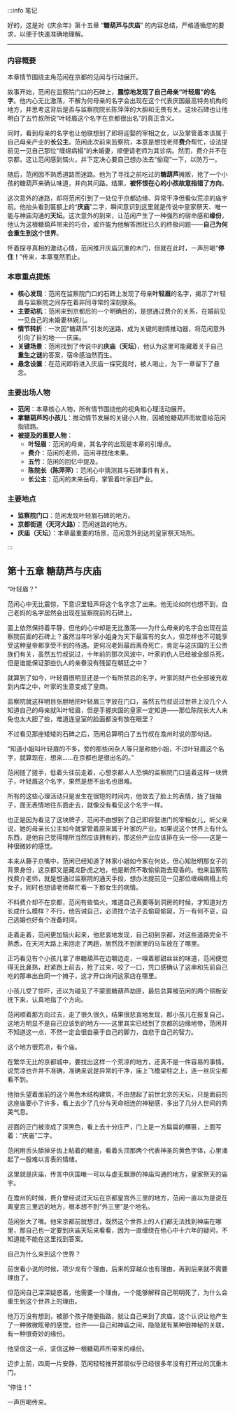 :::info 笔记

好的，这是对《庆余年》第十五章 “**糖葫芦与庆庙**” 的内容总结，严格遵循您的要求，以便于快速准确地理解。

---

### **内容概要**

本章情节围绕主角范闲在京都的见闻与行动展开。

故事开始，范闲在监察院门口的石碑上，**震惊地发现了自己母亲“叶轻眉”的名字**。他内心无比激荡，不解为何母亲的名字会出现在这个代表庆国最高特务机构的地方，并思考这背后是否与监察院院长陈萍萍的大胆和无畏有关。这块石碑也让他明白了五竹叔所说“叶轻眉这个名字在京都很出名”的真正含义。

同时，看到母亲的名字也让他联想到了即将迎娶的宰相之女，以及掌管着本该属于自己母亲产业的**长公主**。范闲此次前来监察院，本意是想找老师**费介**帮忙，设法提前见一见自己那位“缠绵病榻”的未婚妻，顺便请老师为其诊病。然而，费介并不在京都，这让范闲感到恼火，并下定决心要自己想办法去“偷窥”一下，以防万一。

随后，范闲因不熟悉道路而迷路。他为了寻找之前吃过的**糖葫芦**摊贩，抢了一个小孩的糖葫芦来确认味道，并向其问路。结果，**被怀恨在心的小孩故意指错了方向**。

这次意外的迷路，却将范闲引到了一处位于京都边缘、异常干净但看似荒凉的庙宇前。他抬头看到匾额上的“**庆庙**”二字，瞬间意识到这里就是传说中皇家祭天、唯一能与神庙沟通的**天坛**。这次意外的到来，让范闲产生了一种强烈的宿命感和**缘份**，他认为这根糖葫芦带来的巧合，或许能为他解答困扰已久的终极问题——**自己为何会重生到这个世界**。

怀着探寻真相的激动心情，范闲推开庆庙沉重的木门，但就在此时，一声厉喝“**停住！**”传来，本章戛然而止。

### **本章重点提炼**

*   **核心发现**：范闲在监察院门口的石碑上发现了母亲**叶轻眉**的名字，揭示了叶轻眉与监察院之间存在着非同寻常的深刻联系。
*   **主要动机**：范闲来到京都后的一个明确目的，是想通过费介的关系，在婚前见一见自己的未婚妻林婉儿。
*   **情节转折**：一次因“糖葫芦”引发的迷路，成为关键的剧情推动器，将范闲意外引向了目的地——庆庙。
*   **关键场景**：范闲找到了传说中的**庆庙（天坛）**，他认为这里可能藏着关于自己**重生之谜**的答案，宿命感油然而生。
*   **悬念设置**：在范闲即将进入庆庙一探究竟时，被人喝止，为下一章留下了悬念。

### **主要出场人物**

*   **范闲**：本章核心人物，所有情节围绕他的视角和心理活动展开。
*   **拿糖葫芦的小孩儿**：推动情节发展的关键小人物，因被抢糖葫芦而故意给范闲指错路。
*   **被提及的重要人物**：
    *   **叶轻眉**：范闲的母亲，其名字的出现是本章的引爆点。
    *   **费介**：范闲的老师，范闲寻找他未果。
    *   **五竹**：范闲的回忆中提及。
    *   **陈院长（陈萍萍）**：范闲心中猜测其与石碑事件有关。
    *   **长公主**：范闲的未来岳母，掌管着叶家旧产业。

### **主要地点**

*   **监察院门口**：范闲发现叶轻眉石碑的地方。
*   **京都街道（天河大路）**：范闲迷路的地方。
*   **庆庙（天坛）**：本章最重要的场景，范闲意外到达的皇家祭天场所。

:::

## 第十五章 **糖葫芦与庆庙**

“叶轻眉？”

范闲心中无比震惊，下意识里轻声将这个名字念了出来。他无论如何也想不到，自己老妈的名字居然会出现在监察院前的石碑上。

面上依然保持着平静，但他的心中却是无比激荡——为什么母亲的名字会出现在监察院前面的石碑上？虽然当年叶家小姐身为天下最富有的女人，但怎样也不可能享受这种皇帝都享受不到的待遇。更何况老妈最后离奇死亡，肯定与这庆国的王公贵族们有关，虽然五竹叔说过，十年前的那次风波中，叶家的仇人已经被全部杀死，但是谁能保证那些仇人的亲眷没有残留在朝廷之中？

就算到了如今，叶轻眉很明显还是一个有所禁忌的名字，叶家的财产也全部被充收到内库之中，叶家的生意变成了皇商。

监察院就这样明目张胆地把叶轻眉三字放在门口，虽然五竹叔说过世界上没几个人知道自己的母亲就叫叶轻眉，但是手握庆国的皇家一定知道——那位陈院长大人未免也太大胆了些，难道连皇室的脸面都没有放在眼里？

不过看见那座矮矮的石碑之后，范闲总算明白了五竹叔在澹州时说的那句话。

“知道小姐叫叶轻眉的不多，旁的那些闲杂人等只是称她小姐，不过叶轻眉这个名字，就算现在，想来……在京都也是很出名的。”

范闲搓了搓手，低着头往前走着，心想京都人人恐惧的监察院门口竖着这样一块牌子，叶轻眉这个名字，果然是想不出名也很难。

所有的这些心理活动只是发生在很短的时间内，他敛去了脸上的表情，拢了拢袖子，面无表情地往东面走去，就像没有看见这个名字一样。

也正是因为看见了这块牌子，范闲不由想到了自己即将娶进门的宰相女儿，听父亲说，她的母亲长公主如今就掌管着原来属于叶家的产业。如果说这个世界上有什么东西，是他自己觉得理所当然应该拥有的，那这份产业应该排在头一份——这是一种很微妙的感觉。

本来从藤子京嘴中，范闲已经知道了林家小姐如今家在何处，但心知肚明那女子的背景身份，这京都又是藏龙卧虎之地，他是断然不敢偷偷跑去窥香的。他来监察院找费介老师，就是想通过监察院的通天手段，想办法提前见一见那位缠绵病榻上的女子，同时也想请老师帮忙看一下那女生的病情。

不料费介却不在京都，范闲有些恼火，难道自己真要等到洞房的时候，才知道对方长成什么模样？不行，他告诫自己，必须找个法子去偷窥偷窥，万一有何不妥，自己逃婚也好有个准备时间。

走着走着，范闲更加恼火起来，他悲哀地发现，自己初到京都，对这些道路完全不熟悉，在天河大路上来回走了两趟，居然找不到家里的马车放在了哪里。

正巧看见有个小孩儿拿了串糖葫芦在边嚼边走，一嗅着那甜丝丝的味道，范闲便觉得无比鼻熟，赶紧跑上前去，抢了过来，咬了一口，凭口感确认了这串和先前自己吃的那串出自同一个摊子，这才开口询问这家店在哪里。

小孩儿受了惊吓，还以为碰见了不蒙面糖葫芦劫匪，最后总算被范闲的两个铜板安抚下来，认真地指了个方向。

范闲顺着那方向过去，走了很久很久，结果很悲哀地发现，那小孩儿在报复自己，这地方明显不是自己应该到的地方——这里其实已经到了京都的边缘地带，范闲并不知道这一点，不然一定会很自豪于自己的脚力，自悲于自己的智力。

这个地方很荒凉，有个庙。

在繁华无比的京都城中，要找出这样一个荒凉的地方，还真不是一件容易的事情。说荒凉也许并不准确，准确来说是异常的干净，庙上飞檐梁柱之上，连一丝灰尘都看不到。

他抬头望着面前的这个黑色木结构建筑，不由想起了前世北京的天坛，只是面前的这座庙要小了许多，看上去少了几分与天命相连的神秘感，多出了几分人世间的秀美气息。

迎面的正门被漆成了深黑色，看上去十分庄严，门上是一方扁扁的横匾，上面写着：“庆庙”二字。

范闲用舌头舔掉牙齿上粘着的糖渣，看着头顶那两个代表神圣的黄色字体，心里涌起了一股难以言表的情绪。

这里就是庆庙，传言中庆国唯一可以与虚无飘渺的神庙沟通的地方，皇家祭天的庙宇。

在澹州的时候，费介曾经说过天坛在京都皇宫外三里的地方，范闲一直以为是说在离皇宫三里远的地方，根本想不到“外三里”是个地名。

范闲张大了嘴。他来京都前就想过，既然这个世界上的人们都无法找到神庙在哪里，那自己也一定要到庆庙天坛来看看，因为一直缠绕在他心中十六年的疑问，不知道能不能在这里找到答案。

自己为什么来到这个世界？

前世看小说的时候，项少龙有个理由，后来的穿越众也有理由，再到后来就不需要理由了。

但范闲自己深深疑惑着，他需要一个理由，一个能够解释自己明明死了，为什么会重生到这个世界上的理由。

他万万没有想到，被那个孩子随便指路，就让自己来到了庆庙，这个认识让他产生了一种微微眩晕的感觉，也许——自己和神庙之间，隐隐就有某种很神秘的关联，有一种很奇妙的缘份。

他坚信这一点，坚信这种一根糖葫芦所带来的缘份。

迈步上前，四周一片安静，范闲轻轻推开那扇似乎已经很多年没有打开过的沉重木门。

“停住！”

一声厉喝传来。


